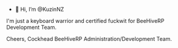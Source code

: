 - 👋 Hi, I’m @KuzinNZ

I'm just a keyboard warrior and certified fuckwit for BeeHiveRP Development Team.

Cheers,
Cockhead
BeeHiveRP Administration/Development Team.

<!---
KuzinNZ/KuzinNZ is a ✨ special ✨ because he's special.
--->
